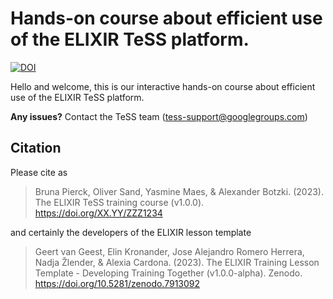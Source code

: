 # Hands-on course about efficient use of the ELIXIR TeSS platform.

[![DOI](https://zenodo.org/badge/564252010.svg)]()

Hello and welcome, this is our interactive hands-on course about efficient use of the ELIXIR TeSS platform.

**Any issues?** Contact the TeSS team (tess-support@googlegroups.com) 

## Citation

Please cite as

> Bruna Pierck, Oliver Sand, Yasmine Maes, & Alexander Botzki. (2023). 
> The ELIXIR TeSS training course (v1.0.0). 
> https://doi.org/XX.YY/ZZZ1234

and certainly the developers of the ELIXIR lesson template
> Geert van Geest, Elin Kronander, Jose Alejandro Romero Herrera, Nadja Žlender, & Alexia Cardona. (2023). 
> The ELIXIR Training Lesson Template - Developing Training Together (v1.0.0-alpha). Zenodo. 
> https://doi.org/10.5281/zenodo.7913092
